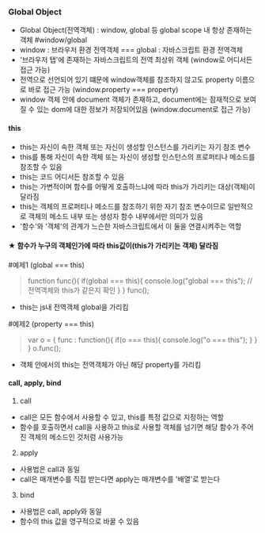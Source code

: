 ### Global Object
- Global Object(전역객체) : window, global 등 global scope 내 항상 존재하는 객체
#window/global
- window : 브라우저 환경 전역객체 === global : 자바스크립트 환경 전역객체 
- '브라우저 탭'에 존재하는 자바스크립트의 전역 최상위 객체 (window로 어디서든 접근 가능)
- 전역으로 선언되어 있기 떄문에 window객체를 참조하지 않고도 property 이름으로 바로 접근 가능 (window.property === property)
- window 객체 안에 document 객체가 존재하고, document에는 잠재적으로 보여질 수 있는 dom에 대한 정보가 저장되어있음 (window.document로 접근 가능)

#### this
- this는 자신이 속한 객체 또는 자신이 생성할 인스턴스를 가리키는 자기 참조 변수
- this를 통해 자신이 속한 객체 또는 자신이 생성할 인스턴스의 프로퍼티나 메소드를 참조할 수 있음
- this는 코드 어디서든 참조할 수 있음
- this는 가변적이며 함수를 어떻게 호출하느냐에 따라 this가 가리키는 대상(객체)이 달라짐
- this는 객체의 프로퍼티나 메소드를 참조하기 위한 자기 참조 변수이므로 일반적으로 객체의 메소드 내부 또는 생성자 함수 내부에서만 의미가 있음
- '함수'와 '객체'의 관계가 느슨한 자바스크립트에서 이 둘을 연결시켜주는 역할
#### ★ 함수가 누구의 객체인가에 따라 this값이(this가 가리키는 객체) 달라짐
#예제1 (global === this)
>function func(){
    if(global === this){
        console.log("global === this"); //전역객체와 this가 같은지 확인
    }
}
func();

- this는 js내 전역객체 global을 가리킴

#예제2 (property === this)
>var o = {
    func : function(){
        if(o === this){
            console.log("o === this");
        }
    }
}
o.func();

- 객체 안에서의 this는 전역객체가 아닌 해당 property를 가리킴


#### call, apply, bind
1. call
- call은 모든 함수에서 사용할 수 있고, this를 특정 값으로 지정하는 역할
- 함수를 호출하면서 call을 사용하고 this로 사용할 객체를 넘기면 해당 함수가 주어진 객체의 메소드인 것처럼 사용가능
2. apply
- 사용법은 call과 동일
- call은 매개변수를 직접 받는다면 apply는 매개변수를 '배열'로 받는다
3. bind
- 사용법은 call, apply와 동일
- 함수의 this 값을 영구적으로 바꿀 수 있음